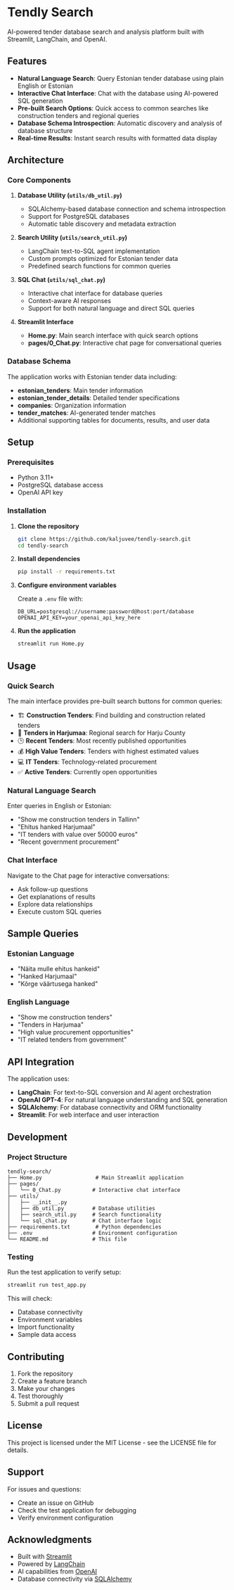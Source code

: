 # Tendly Search

AI-powered tender database search and analysis platform built with Streamlit, LangChain, and OpenAI.

## Features

- **Natural Language Search**: Query Estonian tender database using plain English or Estonian
- **Interactive Chat Interface**: Chat with the database using AI-powered SQL generation
- **Pre-built Search Options**: Quick access to common searches like construction tenders and regional queries
- **Database Schema Introspection**: Automatic discovery and analysis of database structure
- **Real-time Results**: Instant search results with formatted data display

## Architecture

### Core Components

1. **Database Utility (`utils/db_util.py`)**
   - SQLAlchemy-based database connection and schema introspection
   - Support for PostgreSQL databases
   - Automatic table discovery and metadata extraction

2. **Search Utility (`utils/search_util.py`)**
   - LangChain text-to-SQL agent implementation
   - Custom prompts optimized for Estonian tender data
   - Predefined search functions for common queries

3. **SQL Chat (`utils/sql_chat.py`)**
   - Interactive chat interface for database queries
   - Context-aware AI responses
   - Support for both natural language and direct SQL queries

4. **Streamlit Interface**
   - **Home.py**: Main search interface with quick search options
   - **pages/0_Chat.py**: Interactive chat page for conversational queries

### Database Schema

The application works with Estonian tender data including:

- **estonian_tenders**: Main tender information
- **estonian_tender_details**: Detailed tender specifications
- **companies**: Organization information
- **tender_matches**: AI-generated tender matches
- Additional supporting tables for documents, results, and user data

## Setup

### Prerequisites

- Python 3.11+
- PostgreSQL database access
- OpenAI API key

### Installation

1. **Clone the repository**
   ```bash
   git clone https://github.com/kaljuvee/tendly-search.git
   cd tendly-search
   ```

2. **Install dependencies**
   ```bash
   pip install -r requirements.txt
   ```

3. **Configure environment variables**
   
   Create a `.env` file with:
   ```env
   DB_URL=postgresql://username:password@host:port/database
   OPENAI_API_KEY=your_openai_api_key_here
   ```

4. **Run the application**
   ```bash
   streamlit run Home.py
   ```

## Usage

### Quick Search

The main interface provides pre-built search buttons for common queries:

- 🏗️ **Construction Tenders**: Find building and construction related tenders
- 📍 **Tenders in Harjumaa**: Regional search for Harju County
- 🕒 **Recent Tenders**: Most recently published opportunities
- 💰 **High Value Tenders**: Tenders with highest estimated values
- 💻 **IT Tenders**: Technology-related procurement
- ✅ **Active Tenders**: Currently open opportunities

### Natural Language Search

Enter queries in English or Estonian:

- "Show me construction tenders in Tallinn"
- "Ehitus hanked Harjumaal"
- "IT tenders with value over 50000 euros"
- "Recent government procurement"

### Chat Interface

Navigate to the Chat page for interactive conversations:

- Ask follow-up questions
- Get explanations of results
- Explore data relationships
- Execute custom SQL queries

## Sample Queries

### Estonian Language
- "Näita mulle ehitus hankeid"
- "Hanked Harjumaal"
- "Kõrge väärtusega hanked"

### English Language
- "Show me construction tenders"
- "Tenders in Harjumaa"
- "High value procurement opportunities"
- "IT related tenders from government"

## API Integration

The application uses:

- **LangChain**: For text-to-SQL conversion and AI agent orchestration
- **OpenAI GPT-4**: For natural language understanding and SQL generation
- **SQLAlchemy**: For database connectivity and ORM functionality
- **Streamlit**: For web interface and user interaction

## Development

### Project Structure

```
tendly-search/
├── Home.py                 # Main Streamlit application
├── pages/
│   └── 0_Chat.py          # Interactive chat interface
├── utils/
│   ├── __init__.py
│   ├── db_util.py         # Database utilities
│   ├── search_util.py     # Search functionality
│   └── sql_chat.py        # Chat interface logic
├── requirements.txt        # Python dependencies
├── .env                   # Environment configuration
└── README.md              # This file
```

### Testing

Run the test application to verify setup:

```bash
streamlit run test_app.py
```

This will check:
- Database connectivity
- Environment variables
- Import functionality
- Sample data access

## Contributing

1. Fork the repository
2. Create a feature branch
3. Make your changes
4. Test thoroughly
5. Submit a pull request

## License

This project is licensed under the MIT License - see the LICENSE file for details.

## Support

For issues and questions:
- Create an issue on GitHub
- Check the test application for debugging
- Verify environment configuration

## Acknowledgments

- Built with [Streamlit](https://streamlit.io/)
- Powered by [LangChain](https://langchain.com/)
- AI capabilities from [OpenAI](https://openai.com/)
- Database connectivity via [SQLAlchemy](https://sqlalchemy.org/)
